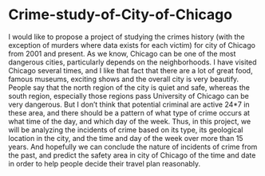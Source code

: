 # Crime-study-of-City-of-Chicago

I would like to propose a project of studying the crimes history (with the exception of murders where data exists for each victim) for city of Chicago from 2001 and present. As we know, Chicago can be one of the most dangerous cities, particularly depends on the neighborhoods. I have visited Chicago several times, and I like that fact that there are a lot of great food, famous museums, exciting shows and the overall city is very beautify. People say that the north region of the city is quiet and safe, whereas the south region, especially those regions pass University of Chicago can be very dangerous. But I don’t think that potential criminal are active 24*7 in these area, and there should be a pattern of what type of crime occurs at what time of the day, and which day of the week. Thus, in this project, we will be analyzing the incidents of crime based on its type, its geological location in the city, and the time and day of the week over more than 15 years. And hopefully we can conclude the nature of incidents of crime from the past, and predict the safety area in city of Chicago of the time and date in order to help people decide their travel plan reasonably.
